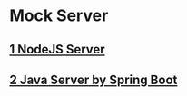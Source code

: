 # Mock Server

## [1 NodeJS Server](local_nodejs_server/Readme.md)
## [2 Java Server by Spring Boot](spring-boot-server/Readme.md)